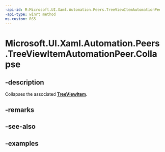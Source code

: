 ```yaml
---
-api-id: M:Microsoft.UI.Xaml.Automation.Peers.TreeViewItemAutomationPeer.Collapse
-api-type: winrt method
ms.custom: RS5
---
```


<!-- Method syntax.
public void TreeViewItemAutomationPeer.Collapse()
-->

# Microsoft.UI.Xaml.Automation.Peers.TreeViewItemAutomationPeer.Collapse

## -description

Collapses the associated **[TreeViewItem](/uwp/api/windows.ui.xaml.controls.treeviewitem)**.

## -remarks

## -see-also

## -examples
